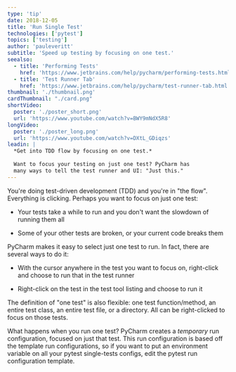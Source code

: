 ```yaml
---
type: 'tip'
date: 2018-12-05
title: 'Run Single Test'
technologies: ['pytest']
topics: ['testing']
author: 'pauleveritt'
subtitle: 'Speed up testing by focusing on one test.'
seealso:
  - title: 'Performing Tests'
    href: 'https://www.jetbrains.com/help/pycharm/performing-tests.html'
  - title: 'Test Runner Tab'
    href: 'https://www.jetbrains.com/help/pycharm/test-runner-tab.html'
thumbnail: './thumbnail.png'
cardThumbnail: "./card.png"
shortVideo:
  poster: './poster_short.png'
  url: 'https://www.youtube.com/watch?v=BWY9mNdX5R8'
longVideo:
  poster: './poster_long.png'
  url: 'https://www.youtube.com/watch?v=DXtL_GDiqzs'
leadin: |
  *Get into TDD flow by focusing on one test.*
  
  Want to focus your testing on just one test? PyCharm has 
  many ways to tell the test runner and UI: "Just this."
---
```


You're doing test-driven development (TDD) and you're in "the flow".
Everything is clicking. Perhaps you want to focus on just one test:

- Your tests take a while to run and you don't want the slowdown of
  running them all

- Some of your other tests are broken, or your current code breaks
  them

PyCharm makes it easy to select just one test to run. In fact, there
are several ways to do it:

- With the cursor anywhere in the test you want to focus on, right-click
  and choose to run that in the test runner

- Right-click on the test in the test tool listing and choose to
  run it

The definition of "one test" is also flexible: one test function/method,
an entire test class, an entire test file, or a directory. All can be
right-clicked to focus on those tests.

What happens when you run one test? PyCharm creates a _temporary_ run
configuration, focused on just that test. This run configuration is
based off the template run configurations, so if you want to put an
environment variable on all your pytest single-tests configs, edit the
pytest run configuration template.
